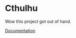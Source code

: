 # Cthulhu
Wow this project got out of hand.

[Documentation](https://elliot-static-site.s3.amazonaws.com/cthulhu/html/index.html)
